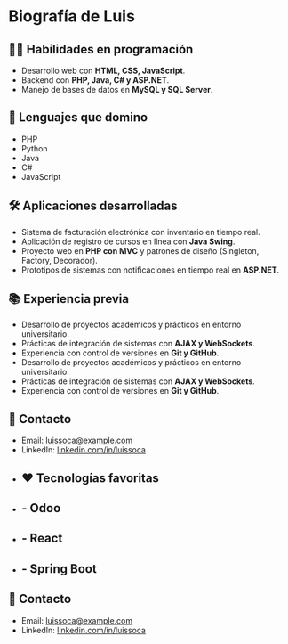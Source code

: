 # Biografía de Luis

## 👨‍💻 Habilidades en programación

* Desarrollo web con **HTML, CSS, JavaScript**.
* Backend con **PHP, Java, C# y ASP.NET**.
* Manejo de bases de datos en **MySQL y SQL Server**.

## 🚀 Lenguajes que domino

* PHP
* Python
* Java
* C#
* JavaScript

## 🛠️ Aplicaciones desarrolladas

* Sistema de facturación electrónica con inventario en tiempo real.
* Aplicación de registro de cursos en línea con **Java Swing**.
* Proyecto web en **PHP con MVC** y patrones de diseño (Singleton, Factory, Decorador).
* Prototipos de sistemas con notificaciones en tiempo real en **ASP.NET**.

## 📚 Experiencia previa


* Desarrollo de proyectos académicos y prácticos en entorno universitario.
* Prácticas de integración de sistemas con **AJAX y WebSockets**.
* Experiencia con control de versiones en **Git y GitHub**.
*  Desarrollo de proyectos académicos y prácticos en entorno universitario.
*  Prácticas de integración de sistemas con **AJAX y WebSockets**.
*  Experiencia con control de versiones en **Git y GitHub**.

## 📧 Contacto

* Email: luissoca@example.com
* LinkedIn: [linkedin.com/in/luissoca](https://linkedin.com/in/luissoca)
* ## ❤️ Tecnologías favoritas
* ## \- Odoo
* ## \- React
* ## \- Spring Boot



## 📧 Contacto
- Email: luissoca@example.com
- LinkedIn: [linkedin.com/in/luissoca](https://linkedin.com/in/luissoca)
